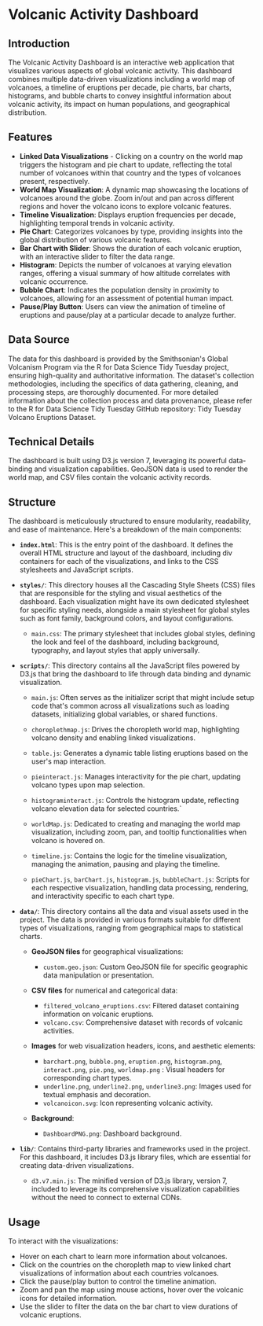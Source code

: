 # Volcanic Activity Dashboard

## Introduction
The Volcanic Activity Dashboard is an interactive web application that visualizes various aspects of global volcanic activity. This dashboard combines multiple data-driven visualizations including a world map of volcanoes, a timeline of eruptions per decade, pie charts, bar charts, histograms, and bubble charts to convey insightful information about volcanic activity, its impact on human populations, and geographical distribution.

## Features
- **Linked Data Visualizations** - Clicking on a country on the world map triggers the histogram and pie chart to update, reflecting the total number of volcanoes within that country and the types of volcanoes present, respectively. 
- **World Map Visualization**: A dynamic map showcasing the locations of volcanoes around the globe. Zoom in/out and pan across different regions and hover the volcano icons to explore volcanic features.
- **Timeline Visualization**:  Displays eruption frequencies per decade, highlighting temporal trends in volcanic activity.
- **Pie Chart**: Categorizes volcanoes by type, providing insights into the global distribution of various volcanic features.
- **Bar Chart with Slider**: Shows the duration of each volcanic eruption, with an interactive slider to filter the data range.
- **Histogram**: Depicts the number of volcanoes at varying elevation ranges, offering a visual summary of how altitude correlates with volcanic occurrence.
- **Bubble Chart**:  Indicates the population density in proximity to volcanoes, allowing for an assessment of potential human impact.
- **Pause/Play Button**: Users can view the animation of timeline of eruptions and pause/play at a particular decade to analyze further.

## Data Source
The data for this dashboard is provided by the Smithsonian's Global Volcanism Program via the R for Data Science Tidy Tuesday project, ensuring high-quality and authoritative information. The dataset's collection methodologies, including the specifics of data gathering, cleaning, and processing steps, are thoroughly documented. For more detailed information about the collection process and data provenance, please refer to the R for Data Science Tidy Tuesday GitHub repository: Tidy Tuesday Volcano Eruptions Dataset.

## Technical Details
The dashboard is built using D3.js version 7, leveraging its powerful data-binding and visualization capabilities. GeoJSON data is used to render the world map, and CSV files contain the volcanic activity records.

## Structure
The dashboard is meticulously structured to ensure modularity, readability, and ease of maintenance. Here's a breakdown of the main components:

- **`index.html`**: This is the entry point of the dashboard. It defines the overall HTML structure and layout of the dashboard, including div containers for each of the visualizations, and links to the CSS stylesheets and JavaScript scripts.

- **`styles/`**: This directory houses all the Cascading Style Sheets (CSS) files that are responsible for the styling and visual aesthetics of the dashboard. Each visualization might have its own dedicated stylesheet for specific styling needs, alongside a main stylesheet for global styles such as font family, background colors, and layout configurations.

  - `main.css`: The primary stylesheet that includes global styles, defining the look and feel of the dashboard, including background, typography, and layout styles that apply universally.
  
- **`scripts/`**: This directory contains all the JavaScript files powered by D3.js that bring the dashboard to life through data binding and dynamic visualization.

  - `main.js`: Often serves as the initializer script that might include setup code that's common across all visualizations such as loading datasets, initializing global variables, or shared functions.

  - `choroplethmap.js`: Drives the choropleth world map, highlighting volcano density and enabling linked visualizations.

  - `table.js`: Generates a dynamic table listing eruptions based on the user's map interaction.

  - `pieinteract.js`: Manages interactivity for the pie chart, updating volcano types upon map selection.

  - `histograminteract.js`: Controls the histogram update, reflecting volcano elevation data for selected countries.`

  - `worldMap.js`: Dedicated to creating and managing the world map visualization, including zoom, pan, and tooltip functionalities when volcano is hovered on. 

  - `timeline.js`: Contains the logic for the timeline visualization, managing the animation, pausing and playing the timeline.

  - `pieChart.js`, `barChart.js`, `histogram.js`, `bubbleChart.js`: Scripts for each respective visualization, handling data processing, rendering, and interactivity specific to each chart type.

- **`data/`**: This directory contains all the data and visual assets used in the project. The data is provided in various formats suitable for different types of visualizations, ranging from geographical maps to statistical charts.

  - **GeoJSON files** for geographical visualizations:
    - `custom.geo.json`: Custom GeoJSON file for specific geographic data manipulation or presentation.

  - **CSV files** for numerical and categorical data:
    - `filtered_volcano_eruptions.csv`: Filtered dataset containing information on volcanic eruptions.
    - `volcano.csv`: Comprehensive dataset with records of volcanic activities.

  - **Images** for web visualization headers, icons, and aesthetic elements:
    - `barchart.png`, `bubble.png`, `eruption.png`, `histogram.png`, `interact.png`, `pie.png`, `worldmap.png` : Visual headers for corresponding chart types.
    - `underline.png`, `underline2.png`, `underline3.png`: Images used for textual emphasis and decoration.
    - `volcanoicon.svg`: Icon representing volcanic activity.

  - **Background**:
    - `DashboardPNG.png`: Dashboard background.

- **`lib/`**: Contains third-party libraries and frameworks used in the project. For this dashboard, it includes D3.js library files, which are essential for creating data-driven visualizations.
  - `d3.v7.min.js`: The minified version of D3.js library, version 7, included to leverage its comprehensive visualization capabilities without the need to connect to external CDNs.


## Usage
To interact with the visualizations:
- Hover on each chart to learn more information about volcanoes.
- Click on the countries on the choropleth map to view linked chart visualizations of information about each countries volcanoes.
- Click the pause/play button to control the timeline animation.
- Zoom and pan the map using mouse actions, hover over the volcanic icons for detailed information.
- Use the slider to filter the data on the bar chart to view durations of volcanic eruptions.
